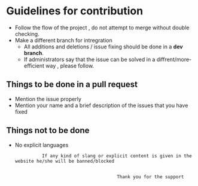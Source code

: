# Guidelines for contribution

* Follow the flow of the project , do not attempt to merge without double checking.
* Make a different branch for intregration
  * All additions and deletions / issue fixing should be done in a **dev branch**.
  * If administrators say that the issue can be solved in a diffrent/more-efficient way , please follow.

## Things to be done in a pull request

* Mention the issue properly
* Mention your name and a brief description of the issues that you have fixed

## Things not to be done

* No explicit languages

                If any kind of slang or explicit content is given in the website he/she will be banned/blocked


                                            Thank you for the support
